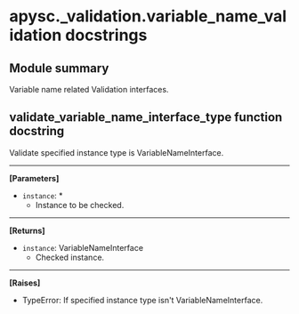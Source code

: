 # apysc._validation.variable_name_validation docstrings

## Module summary

Variable name related Validation interfaces.

## validate_variable_name_interface_type function docstring

Validate specified instance type is VariableNameInterface.<hr>

**[Parameters]**

- `instance`: *
  - Instance to be checked.

<hr>

**[Returns]**

- `instance`: VariableNameInterface
  - Checked instance.

<hr>

**[Raises]**

- TypeError: If specified instance type isn't VariableNameInterface.
